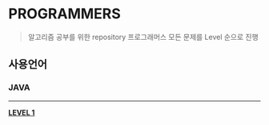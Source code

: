 # PROGRAMMERS
> 알고리즘 공부를 위한 repository
> 프로그래머스 모든 문제를 Level 순으로 진행

## 사용언어
### JAVA

***

**[LEVEL 1][1link]**

[1link]: https://github.com/kimhyeyun/Alogrithm/tree/main/LEVEL1 

